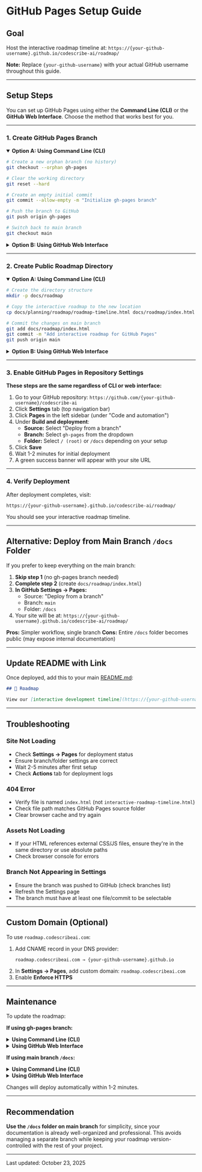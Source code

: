 # GitHub Pages Setup Guide

## Goal
Host the interactive roadmap timeline at: `https://{your-github-username}.github.io/codescribe-ai/roadmap/`

**Note:** Replace `{your-github-username}` with your actual GitHub username throughout this guide.

---

## Setup Steps

You can set up GitHub Pages using either the **Command Line (CLI)** or the **GitHub Web Interface**. Choose the method that works best for you.

---

### 1. Create GitHub Pages Branch

<details open>
<summary><strong>Option A: Using Command Line (CLI)</strong></summary>

```bash
# Create a new orphan branch (no history)
git checkout --orphan gh-pages

# Clear the working directory
git reset --hard

# Create an empty initial commit
git commit --allow-empty -m "Initialize gh-pages branch"

# Push the branch to GitHub
git push origin gh-pages

# Switch back to main branch
git checkout main
```

</details>

<details>
<summary><strong>Option B: Using GitHub Web Interface</strong></summary>

1. Go to your repository: `https://github.com/{your-github-username}/codescribe-ai`
2. Click the **branch dropdown** (usually says "main") near the top-left
3. Type `gh-pages` in the text field
4. Click **"Create branch: gh-pages from 'main'"**
5. The branch is now created (it will contain a copy of main initially)

**Note:** The web UI creates a branch with history. If you prefer an orphan branch (no history), use the CLI method instead.

</details>

---

### 2. Create Public Roadmap Directory

<details open>
<summary><strong>Option A: Using Command Line (CLI)</strong></summary>

```bash
# Create the directory structure
mkdir -p docs/roadmap

# Copy the interactive roadmap to the new location
cp docs/planning/roadmap/roadmap-timeline.html docs/roadmap/index.html

# Commit the changes on main branch
git add docs/roadmap/index.html
git commit -m "Add interactive roadmap for GitHub Pages"
git push origin main
```

</details>

<details>
<summary><strong>Option B: Using GitHub Web Interface</strong></summary>

1. Go to your repository on GitHub
2. Ensure you're on the **main** branch
3. Click **Add file → Create new file**
4. In the filename field, type: `docs/roadmap/index.html`
   - GitHub will automatically create the `docs/roadmap/` directory structure
5. Copy the entire contents of `docs/planning/roadmap/interactive-roadmap-timeline.html` into the editor
6. Scroll down to **Commit new file**
7. Add commit message: `Add interactive roadmap for GitHub Pages`
8. Select **Commit directly to the main branch**
9. Click **Commit new file**

**Tip:** To copy file contents, open [docs/planning/roadmap/interactive-roadmap-timeline.html](../../planning/roadmap/interactive-roadmap-timeline.html) in GitHub, click the **Raw** button, then copy all the HTML.

</details>

---

### 3. Enable GitHub Pages in Repository Settings

**These steps are the same regardless of CLI or web interface:**

1. Go to your GitHub repository: `https://github.com/{your-github-username}/codescribe-ai`
2. Click **Settings** tab (top navigation bar)
3. Click **Pages** in the left sidebar (under "Code and automation")
4. Under **Build and deployment**:
   - **Source:** Select "Deploy from a branch"
   - **Branch:** Select `gh-pages` from the dropdown
   - **Folder:** Select `/ (root)` or `/docs` depending on your setup
5. Click **Save**
6. Wait 1-2 minutes for initial deployment
7. A green success banner will appear with your site URL

---

### 4. Verify Deployment

After deployment completes, visit:
```
https://{your-github-username}.github.io/codescribe-ai/roadmap/
```

You should see your interactive roadmap timeline.

---

## Alternative: Deploy from Main Branch `/docs` Folder

If you prefer to keep everything on the main branch:

1. **Skip step 1** (no gh-pages branch needed)
2. **Complete step 2** (create `docs/roadmap/index.html`)
3. **In GitHub Settings → Pages:**
   - Source: "Deploy from a branch"
   - Branch: `main`
   - Folder: `/docs`
4. Your site will be at: `https://{your-github-username}.github.io/codescribe-ai/roadmap/`

**Pros:** Simpler workflow, single branch
**Cons:** Entire `/docs` folder becomes public (may expose internal documentation)

---

## Update README with Link

Once deployed, add this to your main [README.md](../../README.md):

```markdown
## 📅 Roadmap

View our [interactive development timeline](https://{your-github-username}.github.io/codescribe-ai/roadmap/) to explore the project's evolution and see our progress across all phases.
```

---

## Troubleshooting

### Site Not Loading
- Check **Settings → Pages** for deployment status
- Ensure branch/folder settings are correct
- Wait 2-5 minutes after first setup
- Check **Actions** tab for deployment logs

### 404 Error
- Verify file is named `index.html` (not `interactive-roadmap-timeline.html`)
- Check file path matches GitHub Pages source folder
- Clear browser cache and try again

### Assets Not Loading
- If your HTML references external CSS/JS files, ensure they're in the same directory or use absolute paths
- Check browser console for errors

### Branch Not Appearing in Settings
- Ensure the branch was pushed to GitHub (check branches list)
- Refresh the Settings page
- The branch must have at least one file/commit to be selectable

---

## Custom Domain (Optional)

To use `roadmap.codescribeai.com`:

1. Add CNAME record in your DNS provider:
   ```
   roadmap.codescribeai.com → {your-github-username}.github.io
   ```
2. In **Settings → Pages**, add custom domain: `roadmap.codescribeai.com`
3. Enable **Enforce HTTPS**

---

## Maintenance

To update the roadmap:

**If using gh-pages branch:**

<details>
<summary><strong>Using Command Line (CLI)</strong></summary>

```bash
git checkout gh-pages
# Edit docs/roadmap/index.html
git add docs/roadmap/index.html
git commit -m "Update roadmap timeline"
git push origin gh-pages
git checkout main
```

</details>

<details>
<summary><strong>Using GitHub Web Interface</strong></summary>

1. Go to your repository on GitHub
2. Switch to the **gh-pages** branch using the branch dropdown
3. Navigate to `docs/roadmap/index.html`
4. Click the **pencil icon** (Edit this file)
5. Make your changes
6. Scroll down and click **Commit changes**
7. Add a commit message: "Update roadmap timeline"
8. Click **Commit changes**

</details>

**If using main branch `/docs`:**

<details>
<summary><strong>Using Command Line (CLI)</strong></summary>

```bash
# Edit docs/roadmap/index.html on main branch
git add docs/roadmap/index.html
git commit -m "Update roadmap timeline"
git push origin main
```

</details>

<details>
<summary><strong>Using GitHub Web Interface</strong></summary>

1. Go to your repository on GitHub (ensure you're on **main** branch)
2. Navigate to `docs/roadmap/index.html`
3. Click the **pencil icon** (Edit this file)
4. Make your changes
5. Scroll down and click **Commit changes**
6. Add a commit message: "Update roadmap timeline"
7. Click **Commit changes**

</details>

Changes will deploy automatically within 1-2 minutes.

---

## Recommendation

**Use the `/docs` folder on main branch** for simplicity, since your documentation is already well-organized and professional. This avoids managing a separate branch while keeping your roadmap version-controlled with the rest of your project.

---

Last updated: October 23, 2025
